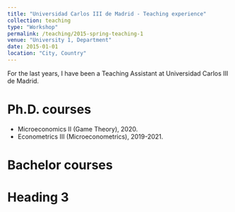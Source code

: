 ```yaml
---
title: "Universidad Carlos III de Madrid - Teaching experience"
collection: teaching
type: "Workshop"
permalink: /teaching/2015-spring-teaching-1
venue: "University 1, Department"
date: 2015-01-01
location: "City, Country"
---
```


For the last years, I have been a Teaching Assistant at Universidad Carlos III de Madrid. 


Ph.D. courses 
======
* Microeconomics II (Game Theory), 2020. 
* Econometrics III (Microeconometrics), 2019-2021. 

Bachelor courses
======

Heading 3
======
